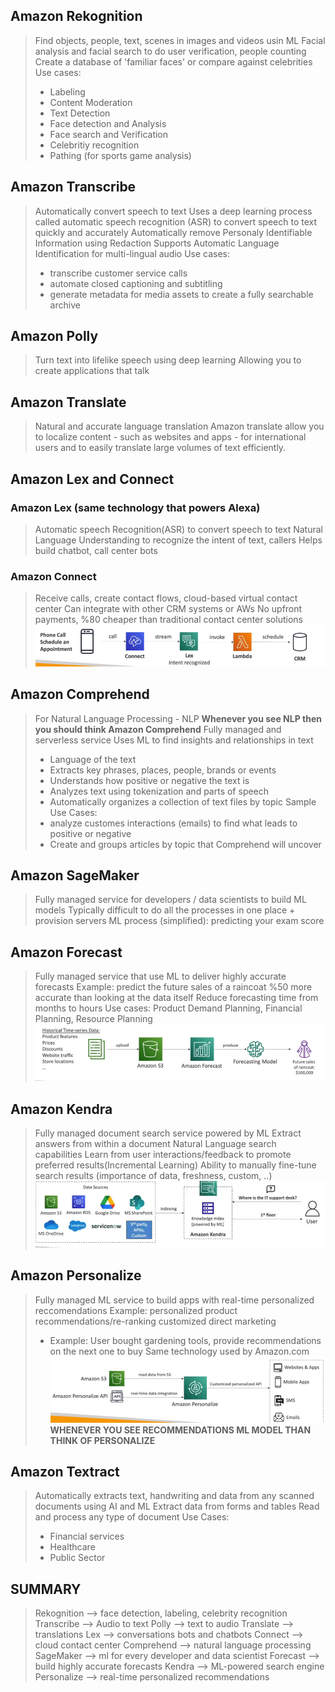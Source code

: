 ## Amazon Rekognition
> Find objects, people, text, scenes in images and videos usin ML
> Facial analysis and facial search to do user verification, people counting
> Create a database of 'familiar faces' or  compare against celebrities
> Use cases:
> 	- Labeling
> 	- Content Moderation
> 	- Text Detection
> 	- Face detection and Analysis
> 	- Face search and Verification
> 	- Celebritiy recognition
> 	- Pathing (for sports game analysis)

## Amazon Transcribe
> Automatically convert speech to text
> Uses a deep learning process called automatic speech recognition (ASR) to convert speech to text quickly and accurately
> Automatically remove Personaly Identifiable Information using Redaction
> Supports Automatic Language Identification for multi-lingual audio
> Use cases:
> 	- transcribe customer service calls
> 	- automate closed captioning and subtitling
> 	- generate metadata for media assets to create a fully searchable archive

## Amazon Polly
> Turn text into lifelike speech using deep learning
> Allowing you to create applications that talk

## Amazon Translate
> Natural and accurate language translation
> Amazon translate allow you to localize content - such as websites and apps - for international users
and to easily translate large volumes of text efficiently.

## Amazon Lex and Connect
### Amazon Lex (same technology that powers Alexa)
> Automatic speech Recognition(ASR) to convert speech to text
> Natural Language Understanding to recognize the intent of text, callers
> Helps build chatbot, call center bots
### Amazon Connect
> Receive calls, create contact flows, cloud-based virtual contact center
> Can integrate with other CRM systems or AWs
> No upfront payments, %80 cheaper than traditional contact center solutions\
> ![image](<images/Pasted image 20231028174225.png>)

## Amazon Comprehend
> For Natural Language Processing - NLP
> **Whenever you see NLP then you should think Amazon Comprehend**
> Fully managed and serverless service
> Uses ML to find insights and relationships in text
> 	- Language of the text
> 	- Extracts key phrases, places, people, brands or events
> 	- Understands how positive or negative the text is
> 	- Analyzes text using tokenization and parts of speech
> 	- Automatically organizes a collection of text files by topic
> Sample Use Cases:
> 	- analyze customes interactions (emails) to find what leads to positive or negative
> 	- Create and groups articles by topic that Comprehend will uncover

## Amazon SageMaker
> Fully managed service for developers / data scientists to build ML models
> Typically difficult to do all the processes in one place + provision servers
> ML process (simplified): predicting your exam score

## Amazon Forecast
> Fully managed service that use ML to deliver highly accurate forecasts
> Example: predict the future sales of a raincoat
> %50 more accurate than looking at the data itself
> Reduce forecasting time from months to hours
> Use cases: Product Demand Planning, Financial Planning, Resource Planning\
>  ![image](<images/Pasted image 20231028174935.png>)

## Amazon Kendra
> Fully managed document search service powered by ML
> Extract answers from within a document
> Natural Language search capabilities
> Learn from user interactions/feedback to promote preferred results(Incremental Learning)
> Ability to manually fine-tune search results (importance of data, freshness, custom, ..)\
> ![image](<images/Pasted image 20231028175406.png>)

## Amazon Personalize
> Fully managed ML service to build apps with real-time personalized reccomendations
> Example: personalized product recommendations/re-ranking customized direct marketing
> 	- Example: User bought gardening tools, provide recommendations on the next one to buy
> Same technology used by Amazon.com\
> ![image](<images/Pasted image 20231028175601.png>)\
> **WHENEVER YOU SEE RECOMMENDATIONS ML MODEL THAN THINK OF PERSONALIZE**

## Amazon Textract
> Automatically extracts text, handwriting and data from any scanned documents using AI and ML
> Extract data from forms and tables
> Read and process any  type of document
> Use Cases:
> 	- Financial services
> 	- Healthcare
> 	- Public Sector

## SUMMARY
> Rekognition  --> face detection, labeling, celebrity recognition
> Transcribe --> Audio to text
> Polly --> text to audio
> Translate --> translations
> Lex --> conversations bots and chatbots
> Connect --> cloud contact center
> Comprehend --> natural language processing
> SageMaker --> ml for every developer and data scientist
> Forecast --> build highly accurate forecasts
> Kendra --> ML-powered search engine
> Personalize --> real-time personalized recommendations
